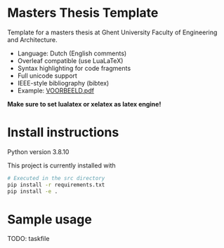 # Masters Thesis Template

Template for a masters thesis at Ghent University Faculty of Engineering and Architecture.

- Language: Dutch (English comments)
- Overleaf compatible (use LuaLaTeX)
- Syntax highlighting for code fragments
- Full unicode support
- IEEE-style bibliography (bibtex)
- Example: [VOORBEELD.pdf](./VOORBEELD.pdf)

**Make sure to set lualatex or xelatex as latex engine!**

# Install instructions

Python version 3.8.10

This project is currently installed with
```bash
# Executed in the src directory
pip install -r requirements.txt
pip install -e .
```

# Sample usage

TODO: taskfile